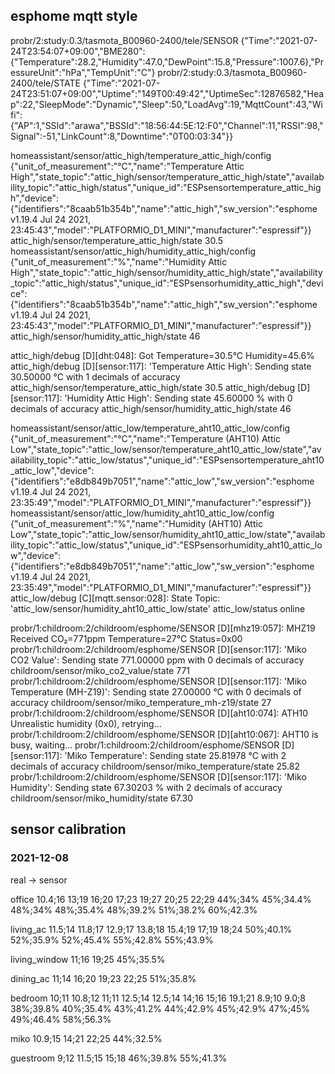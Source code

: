 ## esphome mqtt style

probr/2:study:0.3/tasmota_B00960-2400/tele/SENSOR {"Time":"2021-07-24T23:54:07+09:00","BME280":{"Temperature":28.2,"Humidity":47.0,"DewPoint":15.8,"Pressure":1007.6},"PressureUnit":"hPa","TempUnit":"C"}
probr/2:study:0.3/tasmota_B00960-2400/tele/STATE {"Time":"2021-07-24T23:51:07+09:00","Uptime":"149T00:49:42","UptimeSec":12876582,"Heap":22,"SleepMode":"Dynamic","Sleep":50,"LoadAvg":19,"MqttCount":43,"Wifi":{"AP":1,"SSId":"arawa","BSSId":"18:56:44:5E:12:F0","Channel":11,"RSSI":98,"Signal":-51,"LinkCount":8,"Downtime":"0T00:03:34"}}

homeassistant/sensor/attic_high/temperature_attic_high/config {"unit_of_measurement":"°C","name":"Temperature Attic High","state_topic":"attic_high/sensor/temperature_attic_high/state","availability_topic":"attic_high/status","unique_id":"ESPsensortemperature_attic_high","device":{"identifiers":"8caab51b354b","name":"attic_high","sw_version":"esphome v1.19.4 Jul 24 2021, 23:45:43","model":"PLATFORMIO_D1_MINI","manufacturer":"espressif"}}
attic_high/sensor/temperature_attic_high/state 30.5
homeassistant/sensor/attic_high/humidity_attic_high/config {"unit_of_measurement":"%","name":"Humidity Attic High","state_topic":"attic_high/sensor/humidity_attic_high/state","availability_topic":"attic_high/status","unique_id":"ESPsensorhumidity_attic_high","device":{"identifiers":"8caab51b354b","name":"attic_high","sw_version":"esphome v1.19.4 Jul 24 2021, 23:45:43","model":"PLATFORMIO_D1_MINI","manufacturer":"espressif"}}
attic_high/sensor/humidity_attic_high/state 46

attic_high/debug [D][dht:048]: Got Temperature=30.5°C Humidity=45.6%
attic_high/debug [D][sensor:117]: 'Temperature Attic High': Sending state 30.50000 °C with 1 decimals of accuracy
attic_high/sensor/temperature_attic_high/state 30.5
attic_high/debug [D][sensor:117]: 'Humidity Attic High': Sending state 45.60000 % with 0 decimals of accuracy
attic_high/sensor/humidity_attic_high/state 46


homeassistant/sensor/attic_low/temperature_aht10_attic_low/config {"unit_of_measurement":"°C","name":"Temperature (AHT10) Attic Low","state_topic":"attic_low/sensor/temperature_aht10_attic_low/state","availability_topic":"attic_low/status","unique_id":"ESPsensortemperature_aht10_attic_low","device":{"identifiers":"e8db849b7051","name":"attic_low","sw_version":"esphome v1.19.4 Jul 24 2021, 23:35:49","model":"PLATFORMIO_D1_MINI","manufacturer":"espressif"}}
homeassistant/sensor/attic_low/humidity_aht10_attic_low/config {"unit_of_measurement":"%","name":"Humidity (AHT10) Attic Low","state_topic":"attic_low/sensor/humidity_aht10_attic_low/state","availability_topic":"attic_low/status","unique_id":"ESPsensorhumidity_aht10_attic_low","device":{"identifiers":"e8db849b7051","name":"attic_low","sw_version":"esphome v1.19.4 Jul 24 2021, 23:35:49","model":"PLATFORMIO_D1_MINI","manufacturer":"espressif"}}
attic_low/debug [C][mqtt.sensor:028]:   State Topic: 'attic_low/sensor/humidity_aht10_attic_low/state'
attic_low/status online

probr/1:childroom:2/childroom/esphome/SENSOR [D][mhz19:057]: MHZ19 Received CO₂=771ppm Temperature=27°C Status=0x00
probr/1:childroom:2/childroom/esphome/SENSOR [D][sensor:117]: 'Miko CO2 Value': Sending state 771.00000 ppm with 0 decimals of accuracy
childroom/sensor/miko_co2_value/state 771
probr/1:childroom:2/childroom/esphome/SENSOR [D][sensor:117]: 'Miko Temperature (MH-Z19)': Sending state 27.00000 °C with 0 decimals of accuracy
childroom/sensor/miko_temperature_mh-z19/state 27
probr/1:childroom:2/childroom/esphome/SENSOR [D][aht10:074]: ATH10 Unrealistic humidity (0x0), retrying...
probr/1:childroom:2/childroom/esphome/SENSOR [D][aht10:067]: AHT10 is busy, waiting...
probr/1:childroom:2/childroom/esphome/SENSOR [D][sensor:117]: 'Miko Temperature': Sending state 25.81978 °C with 2 decimals of accuracy
childroom/sensor/miko_temperature/state 25.82
probr/1:childroom:2/childroom/esphome/SENSOR [D][sensor:117]: 'Miko Humidity': Sending state 67.30203 % with 2 decimals of accuracy
childroom/sensor/miko_humidity/state 67.30

## sensor calibration

### 2021-12-08

real -> sensor

office
10.4;16
13;19
16;20
17;23
19;27
20;25
22;29
44%;34%
45%;34.4%
48%;34%
48%;35.4%
48%;39.2%
51%;38.2%
60%;42.3%

living_ac
11.5;14
11.8;17
12.9;17
13.8;18
15.4;19
17;19
18;24
50%;40.1%
52%;35.9%
52%;45.4%
55%;42.8%
55%;43.9%

living_window
11;16
19;25
45%;35.5%

dining_ac
11;14
16;20
19;23
22;25
51%;35.8%

bedroom
10;11
10.8;12
11;11
12.5;14
12.5;14
14;16
15;16
19.1;21
8.9;10
9.0;8
38%;39.8%
40%;35.4%
43%;41.2%
44%;42.9%
45%;42.9%
47%;45%
49%;46.4%
58%;56.3%


miko
10.9;15
14;21
22;25
44%;32.5%

guestroom
9;12
11.5;15
15;18
46%;39.8%
55%;41.3%